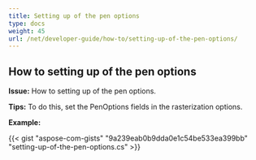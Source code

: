 ```yaml
---
title: Setting up of the pen options
type: docs
weight: 45
url: /net/developer-guide/how-to/setting-up-of-the-pen-options/
---
```


## **How to setting up of the pen options**

**Issue:** How to setting up of the pen options.

**Tips:** To do this, set the PenOptions fields in the rasterization options.

**Example:**

{{< gist "aspose-com-gists" "9a239eab0b9dda0e1c54be533ea399bb" "setting-up-of-the-pen-options.cs" >}}